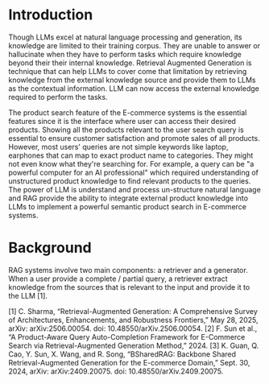 
# Introduction

Though LLMs excel at natural language processing and generation, its knowledge are limited to their training corpus. They are unable to answer or hallucinate when they have to perform tasks which require knowledge beyond their their internal knowledge. Retrieval Augmented Generation is technique that can help LLMs to cover come that limitation by retrieving knowledge from the external knowledge source and provide them to LLMs as the contextual information. LLM can now access the external knowledge required to perform the tasks.

The product search feature of the E-commerce systems is the essential features since it is the interface where user can access their desired products. Showing all the products relevant to the user search query is essential to ensure customer satisfaction and promote sales of all products. However, most users' queries are not simple keywords like laptop, earphones that can map to exact product name to categories. They might not even know what they're searching for. For example, a query can be "a powerful computer for an AI professional" which required understanding of unstructured product knowledge to find relevant products to the queries. The power of LLM is understand and process un-structure natural language and RAG provide the ability to integrate external product knowledge into LLMs to implement a powerful semantic product search in E-commerce systems.

# Background

RAG systems involve two main components: a retriever and a generator. When a user provide a complete / partial query, a retriever extract knowledge from the sources that is relevant to the input and provide it to the LLM [1]. 



[1] C. Sharma, “Retrieval-Augmented Generation: A Comprehensive Survey of Architectures, Enhancements, and Robustness Frontiers,” May 28, 2025, arXiv: arXiv:2506.00054. doi: 10.48550/arXiv.2506.00054.
[2] F. Sun et al., “A Product-Aware Query Auto-Completion Framework for E-Commerce Search via Retrieval-Augmented Generation Method,” 2024.
[3] K. Guan, Q. Cao, Y. Sun, X. Wang, and R. Song, “BSharedRAG: Backbone Shared Retrieval-Augmented Generation for the E-commerce Domain,” Sept. 30, 2024, arXiv: arXiv:2409.20075. doi: 10.48550/arXiv.2409.20075.



